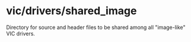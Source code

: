 vic/drivers/shared_image
========
Directory for source and header files to be shared among all "image-like" VIC drivers.
